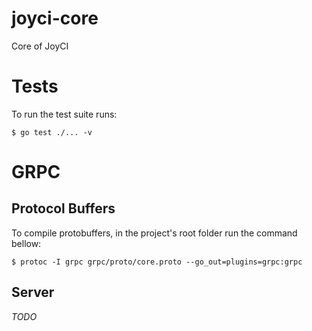 # joyci-core
Core of JoyCI

# Tests

To run the test suite runs:
```
$ go test ./... -v
```

# GRPC

## Protocol Buffers
To compile protobuffers, in the project's root folder run the command bellow:
```
$ protoc -I grpc grpc/proto/core.proto --go_out=plugins=grpc:grpc
```

## Server
*TODO*